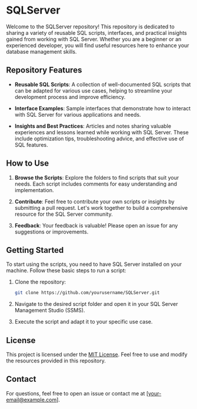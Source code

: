# SQLServer

Welcome to the SQLServer repository! This repository is dedicated to sharing a variety of reusable SQL scripts, interfaces, and practical insights gained from working with SQL Server. Whether you are a beginner or an experienced developer, you will find useful resources here to enhance your database management skills.

## Repository Features

- **Reusable SQL Scripts**: A collection of well-documented SQL scripts that can be adapted for various use cases, helping to streamline your development process and improve efficiency.
  
- **Interface Examples**: Sample interfaces that demonstrate how to interact with SQL Server for various applications and needs.
  
- **Insights and Best Practices**: Articles and notes sharing valuable experiences and lessons learned while working with SQL Server. These include optimization tips, troubleshooting advice, and effective use of SQL features.

## How to Use

1. **Browse the Scripts**: Explore the folders to find scripts that suit your needs. Each script includes comments for easy understanding and implementation.

2. **Contribute**: Feel free to contribute your own scripts or insights by submitting a pull request. Let's work together to build a comprehensive resource for the SQL Server community.

3. **Feedback**: Your feedback is valuable! Please open an issue for any suggestions or improvements.

## Getting Started

To start using the scripts, you need to have SQL Server installed on your machine. Follow these basic steps to run a script:

1. Clone the repository:

   ```bash
   git clone https://github.com/yourusername/SQLServer.git
   ```

2. Navigate to the desired script folder and open it in your SQL Server Management Studio (SSMS).

3. Execute the script and adapt it to your specific use case.

## License

This project is licensed under the [MIT License](LICENSE). Feel free to use and modify the resources provided in this repository.

## Contact

For questions, feel free to open an issue or contact me at [your-email@example.com].
